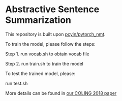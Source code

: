 # Abstractive Sentence Summarization

This repository is built upon [pcyin/pytorch\_nmt](https://github.com/pcyin/pytorch_nmt).   

To train the model, please follow the steps:

  Step 1. run vocab.sh to obtain vocab file

  Step 2. run train.sh to train the model

To test the trained model, please:

  run test.sh

More details can be found in [our COLING 2018 paper](http://aclweb.org/anthology/C18-1121)

